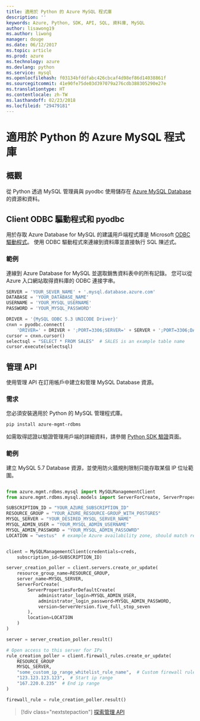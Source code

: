 ```yaml
---
title: 適用於 Python 的 Azure MySQL 程式庫
description: ''
keywords: Azure, Python, SDK, API, SQL, 資料庫, MySQL
author: lisawong19
ms.author: liwong
manager: douge
ms.date: 06/12/2017
ms.topic: article
ms.prod: azure
ms.technology: azure
ms.devlang: python
ms.service: mysql
ms.openlocfilehash: f03134bfddfabc426cbcaf4d98ef86d14038861f
ms.sourcegitcommit: 41e90fe75de03d397079a276cdb388305290e27e
ms.translationtype: HT
ms.contentlocale: zh-TW
ms.lasthandoff: 02/23/2018
ms.locfileid: "29479181"
---
```

# <a name="azure-mysql-libraries-for-python"></a>適用於 Python 的 Azure MySQL 程式庫 

## <a name="overview"></a>概觀

從 Python 透過 MySQL 管理員與 pyodbc 使用儲存在 [Azure MySQL Database](/azure/mysql/overview) 的資源和資料。

## <a name="client-odbc-driver-and-pyodbc"></a>Client ODBC 驅動程式和 pyodbc

用於存取 Azure Database for MySQL 的建議用戶端程式庫是 Microsoft [ODBC 驅動程式](/azure/sql-database/sql-database-connect-query-python#install-the-python-and-database-communication-libraries)。 使用 ODBC 驅動程式來連線到資料庫並直接執行 SQL 陳述式。

### <a name="example"></a>範例

連線到 Azure Database for MySQL 並選取銷售資料表中的所有記錄。 您可以從 Azure 入口網站取得資料庫的 ODBC 連接字串。

```python
SERVER = 'YOUR_SEVER_NAME' + '.mysql.database.azure.com'
DATABASE = 'YOUR_DATABASE_NAME'
USERNAME = 'YOUR_MYSQL_USERNAME'
PASSWORD = 'YOUR_MYSQL_PASSWORD'

DRIVER = '{MySQL ODBC 5.3 UNICODE Driver}'
cnxn = pyodbc.connect(
    'DRIVER=' + DRIVER + ';PORT=3306;SERVER=' + SERVER + ';PORT=3306;DATABASE=' + DATABASE + ';UID=' + USERNAME + ';PWD=' + PASSWORD)
cursor = cnxn.cursor()
selectsql = "SELECT * FROM SALES"  # SALES is an example table name
cursor.execute(selectsql)
```

## <a name="management-api"></a>管理 API

使用管理 API 在訂用帳戶中建立和管理 MySQL Database 資源。

### <a name="requirements"></a>需求
您必須安裝適用於 Python 的 MySQL 管理程式庫。
```bash
pip install azure-mgmt-rdbms
```

如需取得認證以驗證管理用戶端的詳細資料，請參閱 [Python SDK 驗證](https://docs.microsoft.com/python/azure/python-sdk-azure-authenticate)頁面。

### <a name="example"></a>範例

建立 MySQL 5.7 Database 資源，並使用防火牆規則限制只能存取某個 IP 位址範圍。

```python

from azure.mgmt.rdbms.mysql import MySQLManagementClient
from azure.mgmt.rdbms.mysql.models import ServerForCreate, ServerPropertiesForDefaultCreate, ServerVersion

SUBSCRIPTION_ID = "YOUR_AZURE_SUBSCRIPTION_ID"
RESOURCE_GROUP = "YOUR_AZURE_RESOURCE-GROUP_WITH_POSTGRES"
MYSQL_SERVER = "YOUR_DESIRED_MYSQL_SERVER_NAME"
MYSQL_ADMIN_USER = "YOUR_MYSQL_ADMIN_USERNAME"
MYSQL_ADMIN_PASSWORD = "YOUR_MYSQL_ADMIN_PASSOWRD"
LOCATION = "westus"  # example Azure availability zone, should match resource group


client = MySQLManagementClient(credentials=creds,
    subscription_id=SUBSCRIPTION_ID)

server_creation_poller = client.servers.create_or_update(
    resource_group_name=RESOURCE_GROUP,
    server_name=MYSQL_SERVER,
    ServerForCreate(
        ServerPropertiesForDefaultCreate(
            administrator_login=MYSQL_ADMIN_USER,
            administrator_login_password=MYSQL_ADMIN_PASSWORD,
            version=ServerVersion.five_full_stop_seven
        ),
        location=LOCATION
    )
)

server = server_creation_poller.result()

# Open access to this server for IPs
rule_creation_poller = client.firewall_rules.create_or_update(
    RESOURCE_GROUP
    MYSQL_SERVER,
    "some_custom_ip_range_whitelist_rule_name",  # Custom firewall rule name
    "123.123.123.123",  # Start ip range
    "167.220.0.235"  # End ip range
)

firewall_rule = rule_creation_poller.result()
```

> [!div class="nextstepaction"]
> [探索管理 API](/python/api/overview/azure/mysql/management)